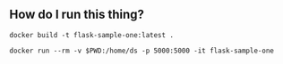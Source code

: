 ## How do I run this thing?

`docker build -t flask-sample-one:latest .`

`docker run --rm -v $PWD:/home/ds -p 5000:5000 -it flask-sample-one`
